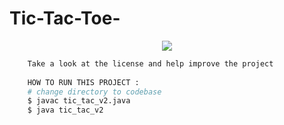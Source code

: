 
# Tic-Tac-Toe-

<div align="center">
  <img src="image.png" >
</div>

```bash
    Take a look at the license and help improve the project
	
    HOW TO RUN THIS PROJECT :
    # change directory to codebase
    $ javac tic_tac_v2.java
    $ java tic_tac_v2
```
